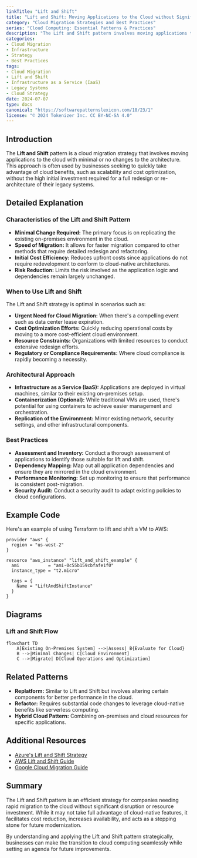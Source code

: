 ```yaml
---
linkTitle: "Lift and Shift"
title: "Lift and Shift: Moving Applications to the Cloud without Significant Changes"
category: "Cloud Migration Strategies and Best Practices"
series: "Cloud Computing: Essential Patterns & Practices"
description: "The Lift and Shift pattern involves moving applications to the cloud with minimal changes, allowing for quick migration with reduced risk and complexity. Ideal for organizations looking to quickly leverage cloud scalability and cost-effectiveness while retaining existing application structures."
categories:
- Cloud Migration
- Infrastructure
- Strategy
- Best Practices
tags:
- Cloud Migration
- Lift and Shift
- Infrastructure as a Service (IaaS)
- Legacy Systems
- Cloud Strategy
date: 2024-07-07
type: docs
canonical: "https://softwarepatternslexicon.com/18/23/1"
license: "© 2024 Tokenizer Inc. CC BY-NC-SA 4.0"
---
```


## Introduction

The **Lift and Shift** pattern is a cloud migration strategy that involves moving applications to the cloud with minimal or no changes to the architecture. This approach is often used by businesses seeking to quickly take advantage of cloud benefits, such as scalability and cost optimization, without the high initial investment required for a full redesign or re-architecture of their legacy systems.

## Detailed Explanation

### Characteristics of the Lift and Shift Pattern

- **Minimal Change Required:** The primary focus is on replicating the existing on-premises environment in the cloud.
- **Speed of Migration:** It allows for faster migration compared to other methods that require detailed redesign and refactoring.
- **Initial Cost Efficiency:** Reduces upfront costs since applications do not require redevelopment to conform to cloud-native architectures.
- **Risk Reduction:** Limits the risk involved as the application logic and dependencies remain largely unchanged.

### When to Use Lift and Shift

The Lift and Shift strategy is optimal in scenarios such as:
- **Urgent Need for Cloud Migration:** When there's a compelling event such as data center lease expiration.
- **Cost Optimization Efforts:** Quickly reducing operational costs by moving to a more cost-efficient cloud environment.
- **Resource Constraints:** Organizations with limited resources to conduct extensive redesign efforts.
- **Regulatory or Compliance Requirements:** Where cloud compliance is rapidly becoming a necessity.

### Architectural Approach

- **Infrastructure as a Service (IaaS):** Applications are deployed in virtual machines, similar to their existing on-premises setup.
- **Containerization (Optional):** While traditional VMs are used, there's potential for using containers to achieve easier management and orchestration.
- **Replication of the Environment:** Mirror existing network, security settings, and other infrastructural components.

### Best Practices

- **Assessment and Inventory:** Conduct a thorough assessment of applications to identify those suitable for lift and shift.
- **Dependency Mapping:** Map out all application dependencies and ensure they are mirrored in the cloud environment.
- **Performance Monitoring:** Set up monitoring to ensure that performance is consistent post-migration.
- **Security Audit:** Conduct a security audit to adapt existing policies to cloud configurations.

## Example Code

Here's an example of using Terraform to lift and shift a VM to AWS:

```hcl
provider "aws" {
  region = "us-west-2"
}

resource "aws_instance" "lift_and_shift_example" {
  ami           = "ami-0c55b159cbfafe1f0"
  instance_type = "t2.micro"

  tags = {
    Name = "LiftAndShiftInstance"
  }
}
```

## Diagrams

### Lift and Shift Flow

```mermaid
flowchart TD
    A[Existing On-Premises System] -->|Assess| B{Evaluate for Cloud}
    B -->|Minimal Changes| C[Cloud Environment]
    C -->|Migrate| D[Cloud Operations and Optimization]
```

## Related Patterns

- **Replatform:** Similar to Lift and Shift but involves altering certain components for better performance in the cloud.
- **Refactor:** Requires substantial code changes to leverage cloud-native benefits like serverless computing.
- **Hybrid Cloud Pattern:** Combining on-premises and cloud resources for specific applications.

## Additional Resources

- [Azure's Lift and Shift Strategy](https://azure.microsoft.com/en-ca/blog/what-is-cloud-lift-and-shift-strategy/)
- [AWS Lift and Shift Guide](https://aws.amazon.com/cloud-migration/lift-shift/)
- [Google Cloud Migration Guide](https://cloud.google.com/migrate)

## Summary

The Lift and Shift pattern is an efficient strategy for companies needing rapid migration to the cloud without significant disruption or resource investment. While it may not take full advantage of cloud-native features, it facilitates cost reduction, increases availability, and acts as a stepping stone for future modernization.

By understanding and applying the Lift and Shift pattern strategically, businesses can make the transition to cloud computing seamlessly while setting an agenda for future improvements.
